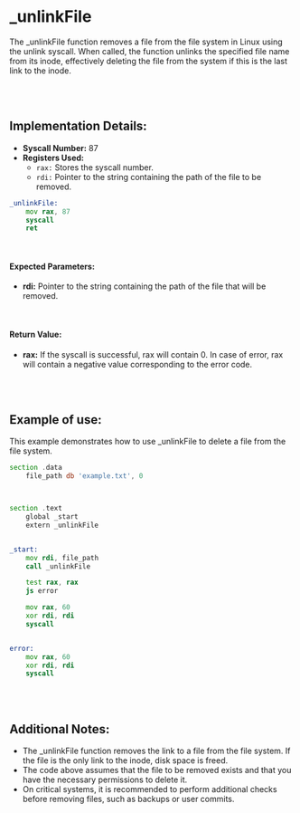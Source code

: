 # _unlinkFile
The _unlinkFile function removes a file from the file system in Linux using the unlink syscall. When called, the function unlinks the specified file name from its inode, effectively deleting the file from the system if this is the last link to the inode.

<br><br>

## Implementation Details:
- **Syscall Number:** 87
- **Registers Used:**
    - `rax:` Stores the syscall number.
    - `rdi:` Pointer to the string containing the path of the file to be removed.

```asm
_unlinkFile:
    mov rax, 87
    syscall
    ret
```

<br>

#### Expected Parameters:
- **rdi:** Pointer to the string containing the path of the file that will be removed.

<br>

#### Return Value:
- **rax:** If the syscall is successful, rax will contain 0. In case of error, rax will contain a negative value corresponding to the error code.

<br><br>

## Example of use:
This example demonstrates how to use _unlinkFile to delete a file from the file system.

```asm
section .data
    file_path db 'example.txt', 0



section .text
    global _start
    extern _unlinkFile


_start:
    mov rdi, file_path
    call _unlinkFile

    test rax, rax
    js error

    mov rax, 60
    xor rdi, rdi
    syscall


error:
    mov rax, 60
    xor rdi, rdi
    syscall
```

<br><br>

## Additional Notes:
- The _unlinkFile function removes the link to a file from the file system. If the file is the only link to the inode, disk space is freed.
- The code above assumes that the file to be removed exists and that you have the necessary permissions to delete it.
- On critical systems, it is recommended to perform additional checks before removing files, such as backups or user commits.